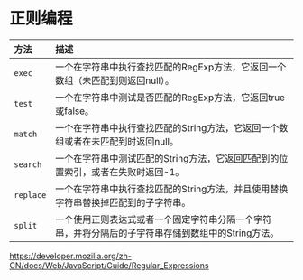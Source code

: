 # 正则编程

| 方法      | 描述                                                         |
| :-------- | :----------------------------------------------------------- |
| `exec`    | 一个在字符串中执行查找匹配的RegExp方法，它返回一个数组（未匹配到则返回null）。 |
| `test`    | 一个在字符串中测试是否匹配的RegExp方法，它返回true或false。  |
| `match`   | 一个在字符串中执行查找匹配的String方法，它返回一个数组或者在未匹配到时返回null。 |
| `search`  | 一个在字符串中测试匹配的String方法，它返回匹配到的位置索引，或者在失败时返回-1。 |
| `replace` | 一个在字符串中执行查找匹配的String方法，并且使用替换字符串替换掉匹配到的子字符串。 |
| `split`   | 一个使用正则表达式或者一个固定字符串分隔一个字符串，并将分隔后的子字符串存储到数组中的String方法。 |

https://developer.mozilla.org/zh-CN/docs/Web/JavaScript/Guide/Regular_Expressions